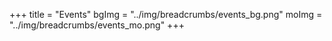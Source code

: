 +++
title = "Events"
bgImg = "../img/breadcrumbs/events_bg.png"
moImg = "../img/breadcrumbs/events_mo.png"
+++